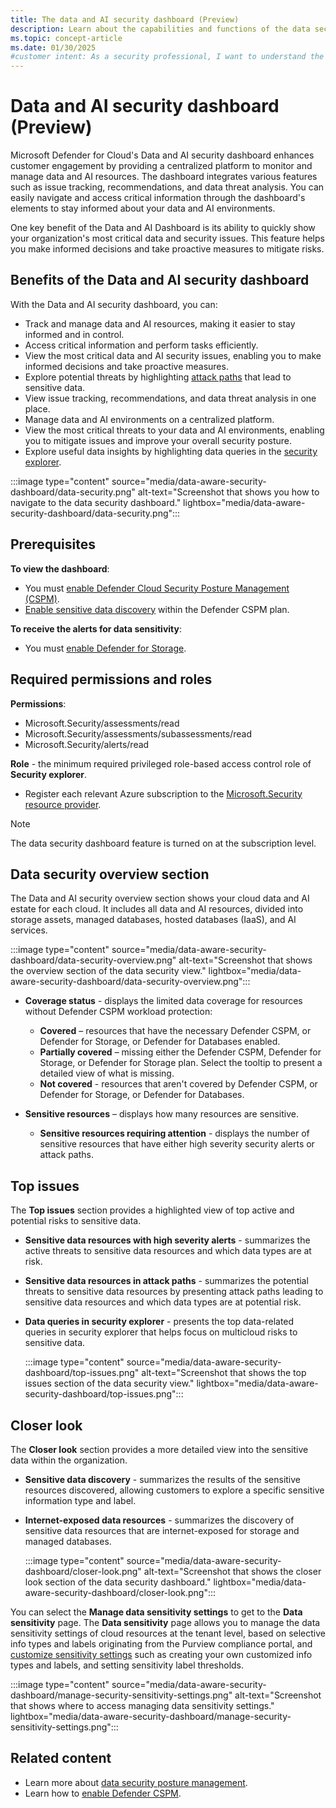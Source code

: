```yaml
---
title: The data and AI security dashboard (Preview)
description: Learn about the capabilities and functions of the data security posture management view in Microsoft Defender for Cloud.
ms.topic: concept-article
ms.date: 01/30/2025
#customer intent: As a security professional, I want to understand the information presented to me on the data and AI security dashboard so that I can effectively manage the security of my organization's data and AI estate, risks and insights.
---
```


# Data and AI security dashboard (Preview)

Microsoft Defender for Cloud's Data and AI security dashboard enhances customer engagement by providing a centralized platform to monitor and manage data and AI resources. The dashboard integrates various features such as issue tracking, recommendations, and data threat analysis. You can easily navigate and access critical information through the dashboard's elements to stay informed about your data and AI environments.

One key benefit of the Data and AI Dashboard is its ability to quickly show your organization's most critical data and security issues. This feature helps you make informed decisions and take proactive measures to mitigate risks.

## Benefits of the Data and AI security dashboard

With the Data and AI security dashboard, you can:

- Track and manage data and AI resources, making it easier to stay informed and in control.
- Access critical information and perform tasks efficiently.
- View the most critical data and AI security issues, enabling you to make informed decisions and take proactive measures.
- Explore potential threats by highlighting [attack paths](concept-attack-path.md) that lead to sensitive data.
- View issue tracking, recommendations, and data threat analysis in one place.
- Manage data and AI environments on a centralized platform.
- View the most critical threats to your data and AI environments, enabling you to mitigate issues and improve your overall security posture.
- Explore useful data insights by highlighting data queries in the [security explorer](how-to-manage-cloud-security-explorer.md).

:::image type="content" source="media/data-aware-security-dashboard/data-security.png" alt-text="Screenshot that shows you how to navigate to the data security dashboard." lightbox="media/data-aware-security-dashboard/data-security.png":::

## Prerequisites

**To view the dashboard**:

- You must [enable Defender Cloud Security Posture Management (CSPM)](tutorial-enable-cspm-plan.md).
- [Enable sensitive data discovery](tutorial-enable-cspm-plan.md#enable-the-components-of-the-defender-cspm-plan) within the Defender CSPM plan.  

**To receive the alerts for data sensitivity**:

- You must [enable Defender for Storage](tutorial-enable-storage-plan.md).

## Required permissions and roles

**Permissions**:

- Microsoft.Security/assessments/read
- Microsoft.Security/assessments/subassessments/read
- Microsoft.Security/alerts/read

**Role** - the minimum required privileged role-based access control role of **Security explorer**.

- Register each relevant Azure subscription to the [Microsoft.Security resource provider](/azure/azure-resource-manager/management/resource-providers-and-types#register-resource-provider).

> [!NOTE]
> The data security dashboard feature is turned on at the subscription level.

## Data security overview section

The Data and AI security overview section shows your cloud data and AI estate for each cloud. It includes all data and AI resources, divided into storage assets, managed databases, hosted databases (IaaS), and AI services.

:::image type="content" source="media/data-aware-security-dashboard/data-security-overview.png" alt-text="Screenshot that shows the overview section of the data security view." lightbox="media/data-aware-security-dashboard/data-security-overview.png":::

- **Coverage status** - displays the limited data coverage for resources without Defender CSPM workload protection:

  - **Covered** – resources that have the necessary Defender CSPM, or Defender for Storage, or Defender for Databases enabled.
  - **Partially covered** – missing either the Defender CSPM, Defender for Storage, or Defender for Storage plan. Select the tooltip to present a detailed view of what is missing.
  - **Not covered** - resources that aren't covered by Defender CSPM, or Defender for Storage, or Defender for Databases.

- **Sensitive resources** – displays how many resources are sensitive.

  - **Sensitive resources requiring attention** - displays the number of sensitive resources that have either high severity security alerts or attack paths.

## Top issues

The **Top issues** section provides a highlighted view of top active and potential risks to sensitive data.

- **Sensitive data resources with high severity alerts** - summarizes the active threats to sensitive data resources and which data types are at risk.

- **Sensitive data resources in attack paths** - summarizes the potential threats to sensitive data resources  by presenting attack paths leading to sensitive data resources and which data types are at potential risk.

- **Data queries in security explorer** - presents the top data-related queries in security explorer that helps focus on multicloud risks to sensitive data.

    :::image type="content" source="media/data-aware-security-dashboard/top-issues.png" alt-text="Screenshot that shows the top issues section of the data security view." lightbox="media/data-aware-security-dashboard/top-issues.png":::

## Closer look

The **Closer look** section provides a more detailed view into the sensitive data within the organization.

- **Sensitive data discovery** - summarizes the results of the sensitive resources discovered, allowing customers to explore a specific sensitive information type and label.
- **Internet-exposed data resources** - summarizes the discovery of sensitive data resources that are internet-exposed for storage and managed databases.

    :::image type="content" source="media/data-aware-security-dashboard/closer-look.png" alt-text="Screenshot that shows the closer look section of the data security dashboard." lightbox="media/data-aware-security-dashboard/closer-look.png":::

You can select the **Manage data sensitivity settings** to get to the **Data sensitivity** page. The **Data sensitivity** page allows you to manage the data sensitivity settings of cloud resources at the tenant level, based on selective info types and labels originating from the Purview compliance portal, and [customize sensitivity settings](data-sensitivity-settings.md) such as creating your own customized info types and labels, and setting sensitivity label thresholds.

:::image type="content" source="media/data-aware-security-dashboard/manage-security-sensitivity-settings.png" alt-text="Screenshot that shows where to access managing data sensitivity settings." lightbox="media/data-aware-security-dashboard/manage-security-sensitivity-settings.png":::

## Related content

- Learn more about [data security posture management](concept-data-security-posture.md).
- Learn how to [enable Defender CSPM](tutorial-enable-cspm-plan.md).
